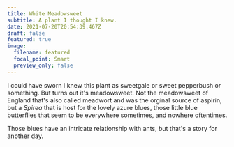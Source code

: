 ```yaml
---
title: White Meadowsweet
subtitle: A plant I thought I knew.
date: 2021-07-20T20:54:39.467Z
draft: false
featured: true
image:
  filename: featured
  focal_point: Smart
  preview_only: false
---
```

I could have sworn I knew this plant as sweetgale or sweet pepperbush or something. But turns out it's meadowsweet. Not the meadowsweet of England that's also called meadwort and was the orginal source of aspirin, but a *Spirea* that is host for the lovely azure blues, those little blue butterflies that seem to be everywhere sometimes, and nowhere oftentimes.

Those blues have an intricate relationship with ants, but that's a story for another day.

